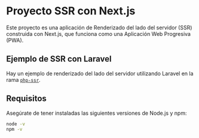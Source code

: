 # Proyecto SSR con Next.js

Este proyecto es una aplicación de Renderizado del lado del servidor (SSR) construida con Next.js, que funciona como una Aplicación Web Progresiva (PWA).

## Ejemplo de SSR con Laravel

Hay un ejemplo de renderizado del lado del servidor utilizando Laravel en la rama [`php-ssr`](https://github.com/habid95/SSR-PWA/tree/php-SSR).

## Requisitos

Asegúrate de tener instaladas las siguientes versiones de Node.js y npm:

```bash
node -v
npm -v
